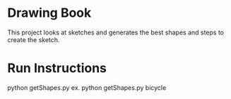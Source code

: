 # Drawing Book
This project looks at sketches and generates the best shapes and steps to create the sketch.

# Run Instructions
python getShapes.py <inputImageName>
ex. python getShapes.py bicycle
